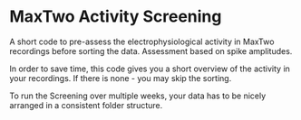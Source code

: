 # MaxTwo Activity Screening
A short code to pre-assess the electrophysiological activity in MaxTwo recordings before sorting the data. Assessment based on spike amplitudes.

In order to save time, this code gives you a short overview of the activity in your recordings. If there is none - you may skip the sorting.

To run the Screening over multiple weeks, your data has to be nicely arranged in a consistent folder structure.
